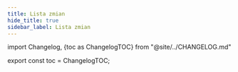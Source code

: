 ```yaml
---
title: Lista zmian
hide_title: true
sidebar_label: Lista zmian
---
```


import Changelog, {toc as ChangelogTOC} from "@site/../CHANGELOG.md"

<Changelog />

export const toc = ChangelogTOC;
